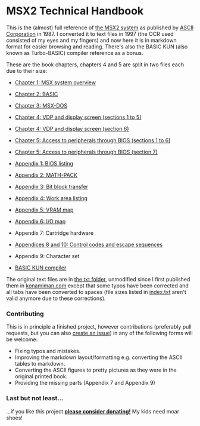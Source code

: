 # MSX2 Technical Handbook

This is the (almost) full reference of [the MSX2 system](https://en.wikipedia.org/wiki/MSX) as published by [ASCII Corporation](https://en.wikipedia.org/wiki/ASCII_Corporation) in 1987. I converted it to text files in 1997 (the OCR used consisted of my eyes and my fingers) and now here it is in markdown format for easier browsing and reading. There's also the BASIC KUN (also known as Turbo-BASIC) compiler reference as a bonus.

These are the book chapters, chapters 4 and 5 are split in two files each due to their size:

* [Chapter 1: MSX system overview](md/Chapter1.md)
* [Chapter 2: BASIC](md/Chapter2.md)
* [Chapter 3: MSX-DOS](md/Chapter3.md)
* [Chapter 4: VDP and display screen (sections 1 to 5)](md/Chapter4a.md)
* [Chapter 4: VDP and display screen (section 6)](md/Chapter4b.md)
* [Chapter 5: Access to peripherals through BIOS (sections 1 to 6)](md/Chapter5a.md)
* [Chapter 5: Access to peripherals through BIOS (section 7)](md/Chapter5b.md)
* [Appendix 1: BIOS listing](md/Appendix1.md)
* [Appendix 2: MATH-PACK](md/Appendix2.md)
* [Appendix 3: Bit block transfer](md/Appendix3.md)
* [Appendix 4: Work area listing](md/Appendix4.md)
* [Appendix 5: VRAM map](md/Appendix5.md)
* [Appendix 6: I/O map](md/Appendix6.md)
* Appendix 7: Cartridge hardware
* [Appendices 8 and 10: Control codes and escape sequences](md/Appendices8and10.md)
* Appendix 9: Character set

* [BASIC KUN compiler](md/KunBASIC.md)

The original text files are in [the txt folder](txt), unmodified since I first published them in [konamiman.com](http://www.konamiman.com) except that some typos have been corrected and all tabs have been converted to spaces (file sizes listed in [index.txt](txt/index.txt) aren't valid anymore due to these corrections).


### Contributing

This is in principle a finished project, however contributions (preferably pull requests, but you can also [create an issue](/../../issues)) in any of the following forms will be welcome:

* Fixing typos and mistakes.
* Improving the markdown layout/formatting e.g. converting the ASCII tables to markdown.
* Converting the ASCII figures to pretty pictures as they were in the original printed book.
* Providing the missing parts (Appendix 7 and Appendix 9)


### Last but not least...

...if you like this project **[please consider donating!](http://www.konamiman.com/msx/msx-e.html#donate)** My kids need moar shoes!
